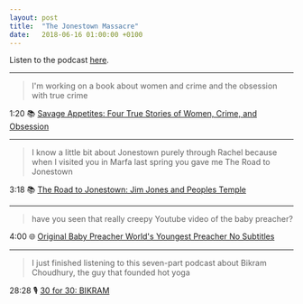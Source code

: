 ```yaml
---
layout: post
title:  "The Jonestown Massacre"
date:   2018-06-16 01:00:00 +0100
---
```

Listen to the podcast [here](https://podcasts.apple.com/us/podcast/the-jonestown-massacre/id1380008439?i=1000465289969).

----

> I'm working on a book about women and crime and the obsession with true crime

1:20 📚 [Savage Appetites: Four True Stories of Women, Crime, and Obsession](https://books.google.com/books/about/Savage_Appetites.html?id=BS6BDwAAQBAJ)

----

> I know a little bit about Jonestown purely through Rachel because when I visited you in Marfa last spring you gave me The Road to Jonestown

3:18 📚 [The Road to Jonestown: Jim Jones and Peoples Temple](https://books.google.com/books/about/The_Road_to_Jonestown.html?id=cSmMDAAAQBAJ)

----

> have you seen that really creepy Youtube video of the baby preacher?

4:00 🌐 [Original Baby Preacher World's Youngest Preacher No Subtitles](https://www.youtube.com/watch?v=zALqMWimBbM)

----

> I just finished listening to this seven-part podcast about Bikram Choudhury, the guy that founded hot yoga

28:28 🎙️ [30 for 30: BIKRAM](https://podcasts.apple.com/us/podcast/bikram-part-1-arrival/id1244784611?i=1000412045881)
